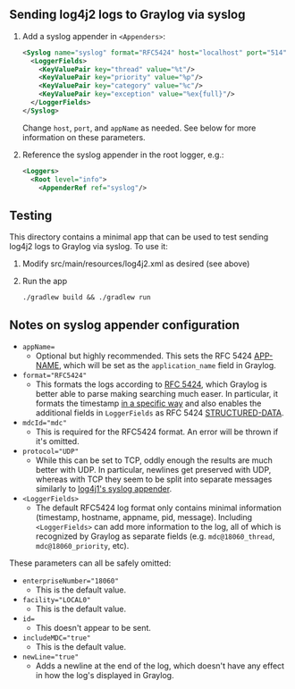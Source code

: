 ## Sending log4j2 logs to Graylog via syslog
1. Add a syslog appender in `<Appenders>`:

    ```xml
    <Syslog name="syslog" format="RFC5424" host="localhost" port="514" protocol="UDP" appName="testlog4j2" mdcId="mdc">
      <LoggerFields>
        <KeyValuePair key="thread" value="%t"/>
        <KeyValuePair key="priority" value="%p"/>
        <KeyValuePair key="category" value="%c"/>
        <KeyValuePair key="exception" value="%ex{full}"/>
      </LoggerFields>
    </Syslog>
    ```

    Change `host`, `port`, and `appName` as needed. See below for more information on these parameters.

1. Reference the syslog appender in the root logger, e.g.:

    ```xml
    <Loggers>
      <Root level="info">
        <AppenderRef ref="syslog"/>
    ```


## Testing
This directory contains a minimal app that can be used to test sending log4j2 logs to Graylog via syslog. To use it:

1. Modify src/main/resources/log4j2.xml as desired (see above)

1. Run the app

    ```
    ./gradlew build && ./gradlew run
    ```


## Notes on syslog appender configuration
- `appName=`
    - Optional but highly recommended. This sets the RFC 5424
    [APP-NAME](https://tools.ietf.org/html/rfc5424#section-6.2.5), which will be set as the `application_name` field in
    Graylog.
- `format="RFC5424"`
    - This formats the logs according to [RFC 5424](https://tools.ietf.org/html/rfc5424), which Graylog is better able
    to parse making searching much easer. In particular, it formats the timestamp
    [in a specific way](https://tools.ietf.org/html/rfc5424#section-6.2.3) and also enables the additional fields in
    `LoggerFields` as RFC 5424 [STRUCTURED-DATA](https://tools.ietf.org/html/rfc5424#section-6.3).
- `mdcId="mdc"`
    - This is required for the RFC5424 format. An error will be thrown if it's omitted.
- `protocol="UDP"`
    - While this can be set to TCP, oddly enough the results are much better with UDP. In particular, newlines get
    preserved with UDP, whereas with TCP they seem to be split into separate messages similarly to
    [log4j1's syslog appender](../log4j1/).
- `<LoggerFields>`
    - The default RFC5424 log format only contains minimal information (timestamp, hostname, appname, pid, message).
    Including `<LoggerFields>` can add more information to the log, all of which is recognized by Graylog as separate
    fields (e.g. `mdc@18060_thread`, `mdc@18060_priority`, etc).

These parameters can all be safely omitted:
- `enterpriseNumber="18060"`
    - This is the default value.
- `facility="LOCAL0"`
    - This is the default value.
- `id=`
    - This doesn't appear to be sent.
- `includeMDC="true"`
    - This is the default value.
- `newLine="true"`
    - Adds a newline at the end of the log, which doesn't have any effect in how the log's displayed in Graylog.
